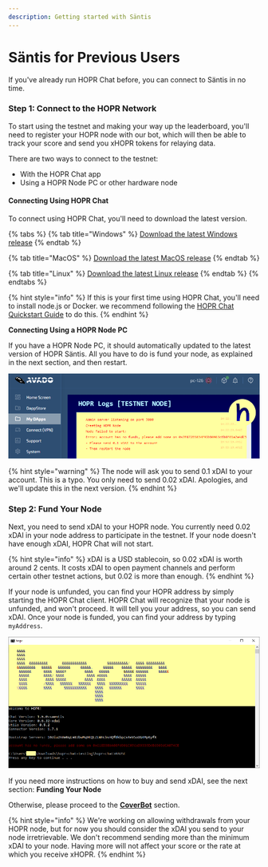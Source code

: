 ```yaml
---
description: Getting started with Säntis
---
```


# Säntis for Previous Users

If you've already run HOPR Chat before, you can connect to Säntis in no time.

### Step 1: Connect to the HOPR Network

To start using the testnet and making your way up the leaderboard, you'll need to register your HOPR node with our bot, which will then be able to track your score and send you xHOPR tokens for relaying data.  
  
There are two ways to connect to the testnet:

* With the HOPR Chat app
* Using a HOPR Node PC or other hardware node

#### Connecting Using HOPR Chat

To connect using HOPR Chat, you'll need to download the latest version.

{% tabs %}
{% tab title="Windows" %}
[Download the latest Windows release](https://github.com/hoprnet/hopr-chat/releases/download/v1.13.0-saentis.testnet/hopr-chat-nodebin-windows.zip)
{% endtab %}

{% tab title="MacOS" %}
[Download the latest MacOS release](https://github.com/hoprnet/hopr-chat/releases/download/v1.13.0-saentis.testnet/hopr-chat-nodebin-macos.zip)
{% endtab %}

{% tab title="Linux" %}
[Download the latest Linux release](https://github.com/hoprnet/hopr-chat/releases/download/v1.13.0-saentis.testnet/hopr-chat-nodebin-linux.zip)
{% endtab %}
{% endtabs %}

{% hint style="info" %}
If this is your first time using HOPR Chat, you'll need to install node.js or Docker. we recommend following the [HOPR Chat Quickstart Guide](https://docs.hoprnet.org/home/getting-started/hopr-chat/quickstart) to do this.
{% endhint %}

**Connecting Using a HOPR Node PC**

If you have a HOPR Node PC, it should automatically updated to the latest version of HOPR Säntis. All you have to do is fund your node, as explained in the next section, and then restart.

![](../../.gitbook/assets/avado-no-funds.png)

{% hint style="warning" %}
The node will ask you to send 0.1 xDAI to your account. This is a typo. You only need to send 0.02 xDAI. Apologies, and we'll update this in the next version.
{% endhint %}

### Step 2: Fund Your Node

Next, you need to send xDAI to your HOPR node. You currently need 0.02 xDAI in your node address to participate in the testnet. If your node doesn't have enough xDAI, HOPR Chat will not start.

{% hint style="info" %}
xDAI is a USD stablecoin, so 0.02 xDAI is worth around 2 cents. It costs xDAI to open payment channels and perform certain other testnet actions, but 0.02 is more than enough.
{% endhint %}

If your node is unfunded, you can find your HOPR address by simply starting the HOPR Chat client. HOPR Chat will recognize that your node is unfunded, and won't proceed. It will tell you your address, so you can send xDAI. Once your node is funded, you can find your address by typing `myAddress`.

![](../../.gitbook/assets/no-funds.png)

If you need more instructions on how to buy and send xDAI, see the next section: **Funding Your Node**

Otherwise, please proceed to the [**CoverBot**](coverbot.md) section.

{% hint style="info" %}
We're working on allowing withdrawals from your HOPR node, but for now you should consider the xDAI you send to your node irretrievable. We don't recommend sending more than the minimum xDAI to your node. Having more will not affect your score or the rate at which you receive xHOPR.
{% endhint %}

